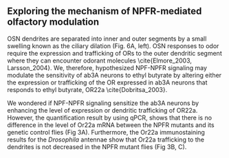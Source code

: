 ## Exploring the mechanism of NPFR-mediated olfactory modulation

OSN dendrites are separated into inner and outer segments by a small swelling known as the ciliary dilation (Fig. 6A, left).
OSN responses to odor require the expression and trafficking of ORs to the outer dendritic segment where they can encounter odorant molecules \cite{Elmore_2003, Larsson_2004}.
We, therefore, hypothesized NPF-NPFR signaling may modulate the sensitivity of ab3A neurons to ethyl butyrate by altering either the expression or trafficking of the OR expressed in ab3A neurons that responds to ethyl butyrate, OR22a \cite{Dobritsa_2003}.

We wondered if NPF-NPFR signaling sensitize the ab3A neurons by enhancing the level of expression or dendritic trafficking of OR22a. 
However, the quantification result by using qPCR, shows that there is no difference in the level of Or22a mRNA between the NPFR mutants and its genetic control flies (Fig 3A).
Furthermore, the Or22a immunostaining results for the _Drosophila_ antennae show that Or22a trafficking to the dendrites is not decreased in the NPFR mutant flies (Fig 3B, C).